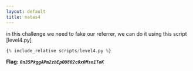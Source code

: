 ```yaml
---
layout: default
title: natas4
---
```




in this challenge we need to fake our referrer, we can do it using this script [level4.py]
```python
{% include_relative scripts/level4.py %}
```


**Flag:** ***`0n35PkggAPm2zbEpOU802c0x0Msn1ToK`*** 


